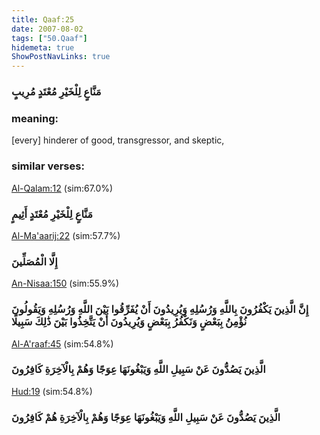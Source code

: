```yaml
---
title: Qaaf:25
date: 2007-08-02
tags: ["50.Qaaf"]
hidemeta: true 
ShowPostNavLinks: true 
---
```

### مَنَّاعٍ لِلْخَيْرِ مُعْتَدٍ مُرِيبٍ
### meaning: 
[every] hinderer of good, transgressor, and skeptic,
### similar verses: 

[Al-Qalam:12](/68/12) (sim:67.0%)

### مَنَّاعٍ لِلْخَيْرِ مُعْتَدٍ أَثِيمٍ

[Al-Ma'aarij:22](/70/22) (sim:57.7%)

### إِلَّا الْمُصَلِّينَ

[An-Nisaa:150](/4/150) (sim:55.9%)

### إِنَّ الَّذِينَ يَكْفُرُونَ بِاللَّهِ وَرُسُلِهِ وَيُرِيدُونَ أَنْ يُفَرِّقُوا بَيْنَ اللَّهِ وَرُسُلِهِ وَيَقُولُونَ نُؤْمِنُ بِبَعْضٍ وَنَكْفُرُ بِبَعْضٍ وَيُرِيدُونَ أَنْ يَتَّخِذُوا بَيْنَ ذَٰلِكَ سَبِيلًا

[Al-A'raaf:45](/7/45) (sim:54.8%)

### الَّذِينَ يَصُدُّونَ عَنْ سَبِيلِ اللَّهِ وَيَبْغُونَهَا عِوَجًا وَهُمْ بِالْآخِرَةِ كَافِرُونَ

[Hud:19](/11/19) (sim:54.8%)

### الَّذِينَ يَصُدُّونَ عَنْ سَبِيلِ اللَّهِ وَيَبْغُونَهَا عِوَجًا وَهُمْ بِالْآخِرَةِ هُمْ كَافِرُونَ

